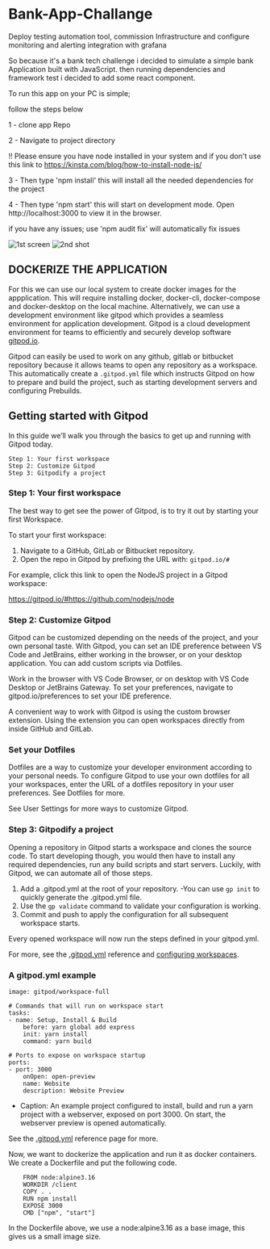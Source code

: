 # Bank-App-Challange
Deploy testing automation tool, commission Infrastructure and configure monitoring and alerting integration with grafana

So because it's a bank tech challenge i decided to simulate a simple bank Application built with JavaScript. then running dependencies and framework test i decided to add some react component.

To run this app on your PC is simple;

follow the steps below

1 - clone app Repo

2 - Navigate to project directory

!! Please ensure you have node installed in your system and if you don't use this link to https://kinsta.com/blog/how-to-install-node-js/

3 - Then type 'npm install' this will install all the needed dependencies for the project

4 - Then type 'npm start' this will start on development mode. Open http://localhost:3000 to view it in the browser.

if you have any issues; use 'npm audit fix' will automatically fix issues

![1st screen](https://user-images.githubusercontent.com/47798540/230577095-257d8e97-3176-4172-b5d9-67fa2637d122.png)
![2nd shot](https://user-images.githubusercontent.com/47798540/230577186-910c1f40-258d-4f37-9264-8225c8c09e31.png)

## DOCKERIZE THE APPLICATION
For this we can use our local system to create docker images for the appplication. This will require installing docker, docker-cli, docker-compose and docker-desktop on the local machine. Alternatively, we can use a development environment like gitpod which provides a seamless environment for application development. Gitpod is a cloud development environment for teams to efficiently and securely develop software [gitpod.io](https://www.google.com/url?sa=t&rct=j&q=&esrc=s&source=web&cd=&cad=rja&uact=8&ved=2ahUKEwijxoferrP-AhXUiP0HHY4TASQQFnoECA8QAQ&url=https%3A%2F%2Fwww.gitpod.io%2F&usg=AOvVaw39pWIjZuoC3seiZXQfgf01).

Gitpod can easily be used to work on any github, gitlab or bitbucket repository because it allows teams to open any repository as a workspace. This automatically create a `.gitpod.yml` file which instructs Gitpod on how to prepare and build the project, such as starting development servers and configuring Prebuilds.

## Getting started with Gitpod

In this guide we’ll walk you through the basics to get up and running with Gitpod today.

    Step 1: Your first workspace
    Step 2: Customize Gitpod
    Step 3: Gitpodify a project

### Step 1: Your first workspace
The best way to get see the power of Gitpod, is to try it out by starting your first Workspace.

To start your first workspace:

1. Navigate to a GitHub, GitLab or Bitbucket repository.
2. Open the repo in Gitpod by prefixing the URL with: `gitpod.io/#`

For example, click this link to open the NodeJS project in a Gitpod workspace:

https://gitpod.io/#https://github.com/nodejs/node

### Step 2: Customize Gitpod

Gitpod can be customized depending on the needs of the project, and your own personal taste. With Gitpod, you can set an IDE preference between VS Code and JetBrains, either working in the browser, or on your desktop application. You can add custom scripts via Dotfiles.

Work in the browser with VS Code Browser, or on desktop with VS Code Desktop or JetBrains Gateway. To set your preferences, navigate to gitpod.io/preferences to set your IDE preference.

A convenient way to work with Gitpod is using the custom browser extension. Using the extension you can open workspaces directly from inside GitHub and GitLab.

### Set your Dotfiles

Dotfiles are a way to customize your developer environment according to your personal needs. To configure Gitpod to use your own dotfiles for all your workspaces, enter the URL of a dotfiles repository in your user preferences. See Dotfiles for more.

See User Settings for more ways to customize Gitpod.

### Step 3: Gitpodify a project

Opening a repository in Gitpod starts a workspace and clones the source code. To start developing though, you would then have to install any required dependencies, run any build scripts and start servers. Luckily, with Gitpod, we can automate all of those steps.

1. Add a .gitpod.yml at the root of your repository.
-You can use `gp init` to quickly generate the .gitpod.yml file.
2. Use the `gp validate` command to validate your configuration is working.
3. Commit and push to apply the configuration for all subsequent workspace starts.

Every opened workspace will now run the steps defined in your gitpod.yml.

For more, see the [.gitpod.yml](https://www.gitpod.io/docs/references/gitpod-yml) reference and [configuring workspaces](https://www.gitpod.io/docs/configure/workspaces).


### A gitpod.yml example
    image: gitpod/workspace-full

    # Commands that will run on workspace start
    tasks:
    - name: Setup, Install & Build
        before: yarn global add express
        init: yarn install
        command: yarn build

    # Ports to expose on workspace startup
    ports:
    - port: 3000
        onOpen: open-preview
        name: Website
        description: Website Preview

* Caption: An example project configured to install, build and run a yarn project with a webserver, exposed on port 3000. On start, the webserver preview is opened automatically.

See the [.gitpod.yml](https://www.gitpod.io/docs/references/gitpod-yml) reference page for more.


Now, we want to dockerize the application and run it as docker containers. We create a Dockerfile and put the following code.

        FROM node:alpine3.16
        WORKDIR /client
        COPY . .
        RUN npm install 
        EXPOSE 3000
        CMD ["npm", "start"]
In the Dockerfile above, we use a node:alpine3.16 as a base image, this gives us a small image size.
